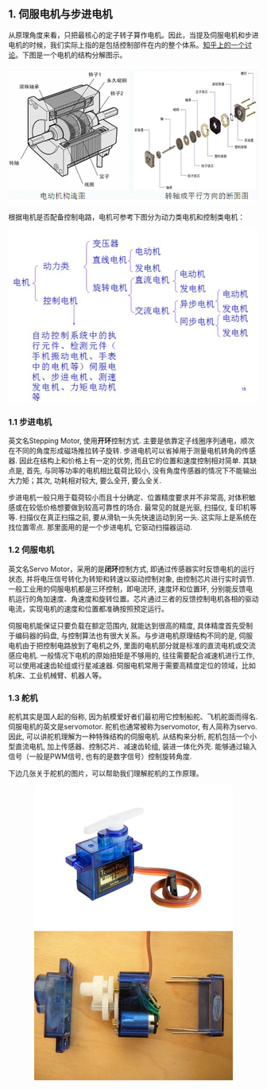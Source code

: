## 1. 伺服电机与步进电机    
从原理角度来看，只把最核心的定子转子算作电机。因此，当提及伺服电机和步进电机的时候，我们实际上指的是包括控制部件在内的整个体系。[知乎上的一个讨论](https://www.zhihu.com/question/37374664)。下图是一个电机的结构分解图示。

![](./servoMotor.jpg)

根据电机是否配备控制电路，电机可参考下图分为动力类电机和控制类电机：

![](./E-motor.jpg)

### 1.1 步进电机
英文名Stepping Motor, 使用**开环**控制方式. 主要是依靠定子线圈序列通电，顺次在不同的角度形成磁场推拉转子旋转.
步进电机可以省掉用于测量电机转角的传感器. 因此在结构上和价格上有一定的优势, 而且它的位置和速度控制相对简单. 其缺点是, 首先, 与同等功率的电机相比载荷比较小, 没有角度传感器的情况下不能输出大力矩；其次, 功耗相对较大, 要么全开, 要么全关.

步进电机一般只用于载荷较小而且十分确定、位置精度要求并不非常高, 对体积敏感或在较低价格想要做到较高可靠性的场合. 最常见的就是光驱, 扫描仪, 复印机等等.
扫描仪在真正扫描之前, 要从滑轨一头先快速运动到另一头. 这实际上是系统在找位置零点. 那里面用的是一个步进电机, 它驱动扫描器运动.

### 1.2 伺服电机
英文名Servo Motor，采用的是**闭环**控制方式, 即通过传感器实时反馈电机的运行状态, 并将电压信号转化为转矩和转速以驱动控制对象, 由控制芯片进行实时调节.一般工业用的伺服电机都是三环控制，即电流环, 速度环和位置环, 分别能反馈电机运行的角加速度、角速度和旋转位置。芯片通过三者的反馈控制电机各相的驱动电流，实现电机的速度和位置都准确按照预定运行。

伺服电机能保证只要负载在额定范围内, 就能达到很高的精度, 具体精度首先受制于编码器的码盘, 与控制算法也有很大关系。与步进电机原理结构不同的是, 伺服电机由于把控制电路放到了电机之外, 里面的电机部分就是标准的直流电机或交流感应电机. 一般情况下电机的原始扭矩是不够用的, 往往需要配合减速机进行工作, 可以使用减速齿轮组或行星减速器. 伺服电机常用于需要高精度定位的领域，比如机床、工业机械臂、机器人等。

### 1.3 舵机
舵机其实是国人起的俗称, 因为航模爱好者们最初用它控制船舵、飞机舵面而得名. 伺服电机的英文是servomotor. 舵机也通常被称为servomotor, 有人简称为servo. 因此, 可以讲舵机理解为一种特殊结构的伺服电机. 从结构来分析, 舵机包括一个小型直流电机, 加上传感器、控制芯片、减速齿轮组, 装进一体化外壳. 能够通过输入信号（一般是PWM信号, 也有的是数字信号）控制旋转角度.

下边几张关于舵机的图片，可以帮助我们理解舵机的工作原理。

<center class="half">
    <img src="./舵机外观图.jpg" width="400"/><img src="./舵机分解图.jpg" width="400"/>
</center>

